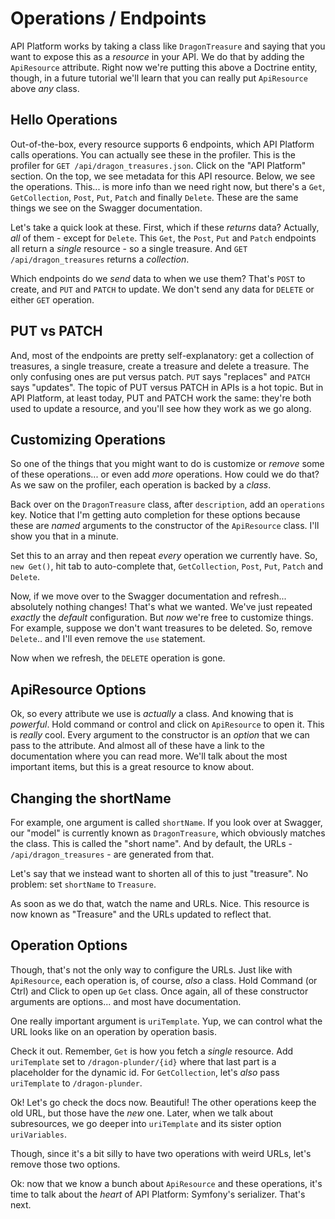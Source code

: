 # Operations / Endpoints

API Platform works by taking a class like `DragonTreasure` and saying that you want
to expose this as a *resource* in your API. We do that by adding the `ApiResource`
attribute. Right now we're putting this above a Doctrine entity, though, in a future
tutorial we'll learn that you can really put `ApiResource` above *any* class.

## Hello Operations

Out-of-the-box, every resource supports 6 endpoints, which API Platform calls
operations. You can actually see these in the profiler. This is the profiler for
`GET /api/dragon_treasures.json`. Click on the "API Platform" section. On the top,
we see metadata for this API resource. Below, we see the operations. This... is
more info than we need right now, but there's a `Get`, `GetCollection`, `Post`,
`Put`, `Patch` and finally `Delete`. These are the same things we see on the
Swagger documentation.

Let's take a quick look at these. First, which if these *returns* data? Actually,
*all* of them - except for `Delete`. This `Get`, the `Post`, `Put`
and `Patch` endpoints all return a *single* resource - so a single treasure. And
`GET /api/dragon_treasures` returns a *collection*.

Which endpoints do we *send* data to when we use them? That's `POST` to create,
and `PUT` and `PATCH` to update. We don't send any data for `DELETE` or either
`GET` operation.

## PUT vs PATCH

And, most of the endpoints are pretty self-explanatory: get a collection of treasures,
a single treasure, create a treasure and delete a treasure. The only confusing ones
are put versus patch. `PUT` says "replaces" and `PATCH` says "updates". The topic
of PUT versus PATCH in APIs is a hot topic. But in API Platform, at least today,
PUT and PATCH work the same: they're both used to update a resource, and you'll see
how they work as we go along.

## Customizing Operations

So one of the things that you might want to do is customize or *remove* some of these
operations... or even add *more* operations. How could we do that? As we saw on
the profiler, each operation is backed by a *class*.

Back over on the `DragonTreasure` class, after `description`, add an `operations`
key. Notice that I'm getting auto completion for these options because these are
*named* arguments to the constructor of the `ApiResource` class. I'll show you that
in a minute.

Set this to an array and then repeat *every* operation we currently have. So,
`new Get()`, hit tab to auto-complete that, `GetCollection`, `Post`, `Put`, `Patch`
and `Delete`.

Now, if we move over to the Swagger documentation and refresh... absolutely nothing
changes! That's what we wanted. We've just repeated *exactly* the *default*
configuration. But *now* we're free to customize things. For example, suppose we
don't want treasures to be deleted. So, remove `Delete`.. and I'll even remove the
`use` statement.

Now when we refresh, the `DELETE` operation is gone.

## ApiResource Options

Ok, so every attribute we use is *actually* a class. And knowing that is *powerful*.
Hold command or control and click on `ApiResource` to open it. This is *really* cool.
Every argument to the constructor is an *option* that we can pass to the attribute.
And almost all of these have a link to the documentation where you can read more.
We'll talk about the most important items, but this is a great resource to know about.

## Changing the shortName

For example, one argument is called `shortName`. If you look over at Swagger,
our "model" is currently known as `DragonTreasure`, which obviously matches the
class. This is called the "short name". And by default, the URLs -
`/api/dragon_treasures` - are generated from that.

Let's say that we instead want to shorten all of this to just "treasure". No
problem: set `shortName` to `Treasure`.

As soon as we do that, watch the name and URLs. Nice. This resource is now known
as "Treasure" and the URLs updated to reflect that.

## Operation Options

Though, that's not the only way to configure the URLs. Just like with `ApiResource`,
each operation is, of course, *also* a class. Hold Command (or Ctrl) and Click to
open up `Get` class. Once again, all of these constructor arguments are options...
and most have documentation.

One really important argument is `uriTemplate`. Yup, we can control what the
URL looks like on an operation by operation basis.

Check it out. Remember, `Get` is how you fetch a *single* resource. Add
`uriTemplate` set to `/dragon-plunder/{id}` where that last part is a placeholder
for the dynamic id. For `GetCollection`, let's *also* pass `uriTemplate`
to `/dragon-plunder`.

Ok! Let's go check the docs now. Beautiful! The other operations keep the old URL,
but those have the *new* one. Later, when we talk about subresources, we go
deeper into `uriTemplate` and its sister option `uriVariables`.

Though, since it's a bit silly to have two operations with weird URLs, let's remove
those two options.

Ok: now that we know a bunch about `ApiResource` and these operations, it's time
to talk about the *heart* of API Platform: Symfony's serializer. That's next.
